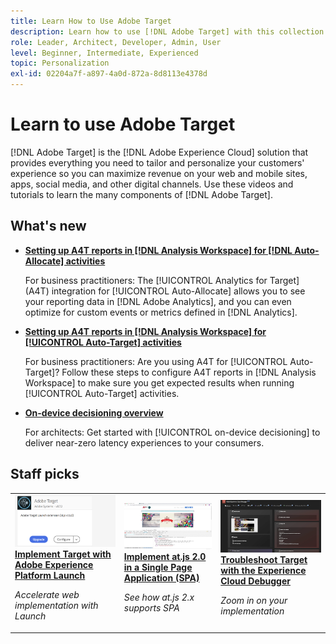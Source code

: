```yaml
---
title: Learn How to Use Adobe Target
description: Learn how to use [!DNL Adobe Target] with this collection of tutorials and videos covering all its components.
role: Leader, Architect, Developer, Admin, User
level: Beginner, Intermediate, Experienced
topic: Personalization
exl-id: 02204a7f-a897-4a0d-872a-8d8113e4378d
---
```

# Learn to use Adobe Target

[!DNL Adobe Target] is the [!DNL Adobe Experience Cloud] solution that provides everything you need to tailor and personalize your customers' experience so you can maximize revenue on your web and mobile sites, apps, social media, and other digital channels. Use these videos and tutorials to learn the many components of [!DNL Adobe Target].

<div id="whats-new-section">

## What's new

* **[Setting up A4T reports in [!DNL Analysis Workspace] for [!DNL Auto-Allocate] activities](integrations/set-up-a4t-reports-in-analysis-workspace-for-auto-allocate-activities.md)**
    
  For business practitioners: The [!UICONTROL Analytics for Target] (A4T) integration for [!UICONTROL Auto-Allocate] allows you to see your reporting data in [!DNL Adobe Analytics], and you can even optimize for custom events or metrics defined in [!DNL Analytics].

* **[Setting up A4T reports in [!DNL Analysis Workspace] for [!UICONTROL Auto-Target] activities](integrations/set-up-a4t-reports-in-analysis-workspace-for-auto-target-activities.md)**

  For business practitioners: Are you using A4T for [!UICONTROL Auto-Target]? Follow these steps to configure A4T reports in [!DNL Analysis Workspace] to make sure you get expected results when running [!UICONTROL Auto-Target] activities.

* **[On-device decisioning overview](implementation/on-device-decisioning-overview.md)**
    
  For architects: Get started with [!UICONTROL on-device decisioning] to deliver near-zero latency experiences to your consumers.

<!-- * **[Use the Recommendations API (Tutorial)](recommendations-api-tutorial/recs-api-overview.md)**
    *For developers: Get hands-on practice using the [!DNL Recommendations] APIs to configure and manage [!DNL Recommendations] catalogs and custom criteria, and more.*-->

<!--* **[Implement Adobe Target with Adobe Mobile Services SDK v4 for Android (Tutorial)](mobile-v4/overview.md)**
    *For developers who are already using Adobe Mobile Services SDK v4: learn how to start personalizing app experiences with Adobe Target. These steps are provided as legacy user support.*<!-- Concepts learned here are also applicable to Adobe Experience Platform Mobile SDK (v5).-->

<!--* **[Use Recommendations Offers (Video)](recommendations/use-recommendations-offers.md)**
    *For all Target Users: Learn how to use product recommendations in A/B and Experience Targeting Activities.*-->

<!--
* **[Create a Recommendations Activity (Video)](recommendations/create-a-recommendations-activity.md)**
    <br>
    *Recommend products to your customers at scale with this Premium feature.* -->

</div>

<div id="recs-overview-body-1"></div>
<div id="recs-overview-body-2"></div>
<div id="recs-overview-body-3"></div>
<div id="recs-overview-body-4"></div>
<div id="recs-overview-body-5"></div>
<div id="recs-overview-body-6"></div>

<div id="staff-picks-section">
   
## Staff picks

<table>
<tr>
  <td>
    <a href="https://experienceleague.adobe.com/docs/launch-learn/implementing-in-websites-with-launch/implement-solutions/target.html?lang=en">
      <img alt="Implement Target with Adobe Experience Platform Launch" src="assets/launch_referencearchitectureguides.png" />
    </a>
    <div>
      <a href="https://experienceleague.adobe.com/docs/launch-learn/implementing-in-websites-with-launch/implement-solutions/target.html?lang=en">
    <strong>Implement Target with Adobe Experience Platform Launch</strong>
    </a>
    </div>
    <p>
    <em>Accelerate web implementation with Launch</em>
    <p>
  </td>
  <td>
    <a href="implementation/implement-atjs-20-in-a-single-page-application.md">
      <img alt="Implement at.js 2.0 in a Single Page Application (SPA)" src="assets/implementing_adobetargetsatjs20inasinglepageapplicationspa.png" />
    </a>
    <div>
      <a href="implementation/implement-atjs-20-in-a-single-page-application.md">
    <strong>Implement at.js 2.0 in a Single Page Application (SPA)</strong>
    </a>
    </div>
    <p>
    <em>See how at.js 2.x supports SPA</em>
    <p>
  </td>
  <td>
    <a href="troubleshooting/troubleshoot-with-the-experience-cloud-debugger.md">
      <img alt="Troubleshoot Target with the Experience Cloud Debugger" src="assets/using_the_experienceclouddebuggerwithadobetarget.png" />
    </a>
    <div>
      <a href="troubleshooting/troubleshoot-with-the-experience-cloud-debugger.md">
    <strong>Troubleshoot Target with the Experience Cloud Debugger</strong>
    </a>
    </div>
    <p>
    <em>Zoom in on your implementation</em>
    <p>
  </td>
</tr>
</table>
</div>
